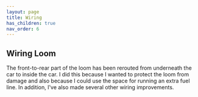```yaml
---
layout: page
title: Wiring
has_children: true
nav_order: 6
---
```

## Wiring Loom
The front-to-rear part of the loom has been rerouted from underneath the car to inside the car. I did this because I wanted to protect the loom from damage and also because I could use the space for running an extra fuel line. In addition, I've also made several other wiring improvements.

